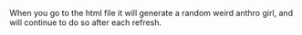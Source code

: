 When you go to the html file it will generate a random weird anthro girl, and will continue to do so after each refresh.
